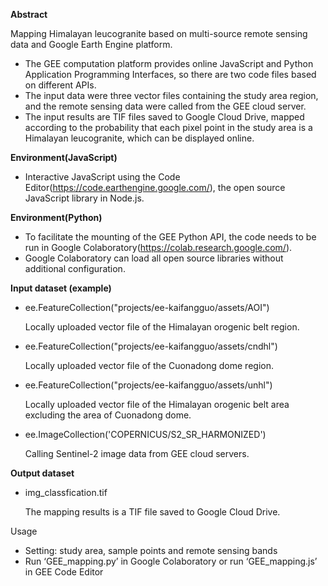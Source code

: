 **Abstract**

Mapping Himalayan leucogranite based on multi-source remote sensing data and Google Earth Engine platform.

-   The GEE computation platform provides online JavaScript and Python Application Programming Interfaces, so there are two code files based on different APIs.
-   The input data were three vector files containing the study area region, and the remote sensing data were called from the GEE cloud server.
-   The input results are TIF files saved to Google Cloud Drive, mapped according to the probability that each pixel point in the study area is a Himalayan leucogranite, which can be displayed online.

**Environment(JavaScript)**

-   Interactive JavaScript using the Code Editor(https://code.earthengine.google.com/), the open source JavaScript library in Node.js.

**Environment(Python)**

-   To facilitate the mounting of the GEE Python API, the code needs to be run in Google Colaboratory(https://colab.research.google.com/).
-   Google Colaboratory can load all open source libraries without additional configuration.

**Input dataset (example)**

-   ee.FeatureCollection("projects/ee-kaifangguo/assets/AOI")

    Locally uploaded vector file of the Himalayan orogenic belt region.

-   ee.FeatureCollection("projects/ee-kaifangguo/assets/cndhl")

    Locally uploaded vector file of the Cuonadong dome region.

-   ee.FeatureCollection("projects/ee-kaifangguo/assets/unhl")

    Locally uploaded vector file of the Himalayan orogenic belt area excluding the area of Cuonadong dome.

-   ee.ImageCollection('COPERNICUS/S2_SR_HARMONIZED')

    Calling Sentinel-2 image data from GEE cloud servers.


**Output dataset**

-   img_classfication.tif

    The mapping results is a TIF file saved to Google Cloud Drive.


Usage

-   Setting: study area, sample points and remote sensing bands
-   Run ‘GEE_mapping.py’ in Google Colaboratory or run ‘GEE_mapping.js’ in GEE Code Editor

